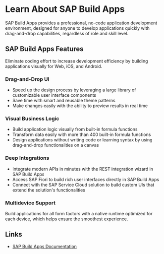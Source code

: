 # Learn About SAP Build Apps

SAP Build Apps provides a professional, no-code application development environment, designed for anyone to develop applications quickly with drag-and-drop capabilities, regardless of role and skill level.

## SAP Build Apps Features

Eliminate coding effort to increase development efficiency by building applications visually for Web, iOS, and Android.

### Drag-and-Drop UI

* Speed up the design process by leveraging a large library of customizable user interface components
* Save time with smart and reusable theme patterns
* Make changes easily with the ability to preview results in real time

### Visual Business Logic

* Build application logic visually from built-in formula functions
* Transform data easily with more than 400 built-in formula functions
* Design applications without writing code or learning syntax by using drag-and-drop functionalities on a canvas

### Deep Integrations

* Integrate modern APIs in minutes with the REST integration wizard in SAP Build Apps
* Access SAP Fiori to build rich user interfaces directly in SAP Build Apps
* Connect with the SAP Service Cloud solution to build custom UIs that extend the solution's functionalities

### Multidevice Support

Build applications for all form factors with a native runtime optimized for each device, which helps ensure the smoothest experience.

## Links

* [SAP Build Apps Documentation](https://help.sap.com/docs/BUILD_APPS?locale=en-US)
